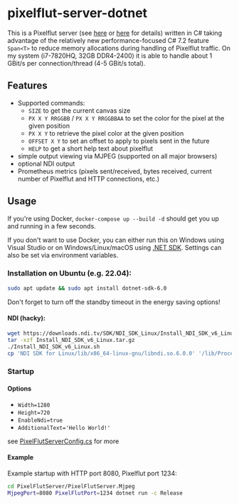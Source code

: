# pixelflut-server-dotnet
This is a Pixelflut server (see [here](https://github.com/defnull/pixelflut) or [here](https://cccgoe.de/wiki/Pixelflut) for details) written in C# taking advantage of the relatively new performance-focused C# 7.2 feature `Span<T>` to reduce memory allocations during handling of Pixelflut traffic. On my system (i7-7820HQ, 32GB DDR4-2400) it is able to handle about 1 GBit/s per connection/thread (4-5 GBit/s total).

## Features
- Supported commands:
    - `SIZE` to get the current canvas size
    - `PX X Y RRGGBB` / `PX X Y RRGGBBAA` to set the color for the pixel at the given position
    - `PX X Y` to retrieve the pixel color at the given position 
    - `OFFSET X Y` to set an offset to apply to pixels sent in the future
    - `HELP` to get a short help text about pixelflut
- simple output viewing via MJPEG (supported on all major browsers)
- optional NDI output
- Prometheus metrics (pixels sent/received, bytes received, current number of Pixelflut and HTTP connections, etc.)

## Usage
If you're using Docker, `docker-compose up --build -d` should get you up and running in a few seconds.

If  you don't want to use Docker, you can either run this on Windows using Visual Studio or on Windows/Linux/macOS using [.NET SDK](https://docs.microsoft.com/de-de/dotnet/core/install/linux). Settings can also be set via environment variables.

### Installation on Ubuntu (e.g. 22.04):
```bash
sudo apt update && sudo apt install dotnet-sdk-6.0
```
Don't forget to turn off the standby timeout in the energy saving options!

#### NDI (hacky):
```bash
wget https://downloads.ndi.tv/SDK/NDI_SDK_Linux/Install_NDI_SDK_v6_Linux.tar.gz
tar -xzf Install_NDI_SDK_v6_Linux.tar.gz
./Install_NDI_SDK_v6_Linux.sh
cp 'NDI SDK for Linux/lib/x86_64-linux-gnu/libndi.so.6.0.0' '/lib/Processing.NDI.Lib.x64.dll'
```
### Startup
#### Options
- `Width=1280`
- `Height=720`
- `EnableNdi=true`
- `AdditionalText='Hello World!'`

see [PixelFlutServerConfig.cs](https://github.com/patagonaa/pixelflut-server-dotnet/blob/main/PixelFlutServer/PixelFlutServer.Mjpeg/PixelFlutServerConfig.cs) for more

#### Example
Example startup with HTTP port 8080, Pixelflut port 1234:
```bash
cd PixelFlutServer/PixelFlutServer.Mjpeg
MjpegPort=8080 PixelFlutPort=1234 dotnet run -c Release
```